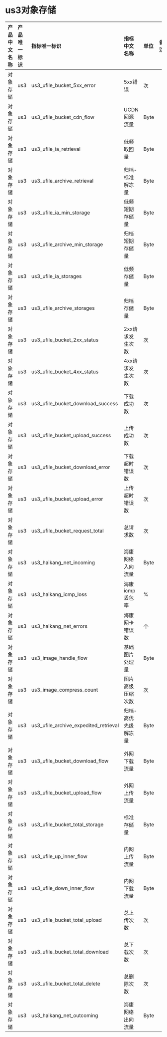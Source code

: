# us3对象存储

|产品中文名称|产品唯一标识|指标唯一标识|指标中文名称|单位|备注|
|:----|:----|:----|:----|:----|:----|
|对象存储|us3|us3_ufile_bucket_5xx_error|5xx错误|次| |
|对象存储|us3|us3_ufile_bucket_cdn_flow|UCDN回源流量|Byte| |
|对象存储|us3|us3_ufile_ia_retrieval|低频取回量|Byte| |
|对象存储|us3|us3_ufile_archive_retrieval|归档-标准解冻量|Byte| |
|对象存储|us3|us3_ufile_ia_min_storage|低频短期存储量|Byte| |
|对象存储|us3|us3_ufile_archive_min_storage|归档短期存储量|Byte| |
|对象存储|us3|us3_ufile_ia_storages|低频存储量|Byte| |
|对象存储|us3|us3_ufile_archive_storages|归档存储量|Byte| |
|对象存储|us3|us3_ufile_bucket_2xx_status|2xx请求发生次数|次| |
|对象存储|us3|us3_ufile_bucket_4xx_status|4xx请求发生次数|次| |
|对象存储|us3|us3_ufile_bucket_download_success|下载成功数|次| |
|对象存储|us3|us3_ufile_bucket_upload_success|上传成功数|次| |
|对象存储|us3|us3_ufile_bucket_download_error|下载超时错误数|次| |
|对象存储|us3|us3_ufile_bucket_upload_error|上传超时错误数|次| |
|对象存储|us3|us3_ufile_bucket_request_total|总请求数|次| |
|对象存储|us3|us3_haikang_net_incoming|海康网络入向流量|Byte| |
|对象存储|us3|us3_haikang_icmp_loss|海康icmp丢包率|%| |
|对象存储|us3|us3_haikang_net_errors|海康网卡错误数|个| |
|对象存储|us3|us3_image_handle_flow|基础图片处理量|Byte| |
|对象存储|us3|us3_image_compress_count|图片高级压缩次数|次| |
|对象存储|us3|us3_ufile_archive_expedited_retrieval|归档-高优先级解冻量|Byte| |
|对象存储|us3|us3_ufile_bucket_download_flow|外网下载流量|Byte| |
|对象存储|us3|us3_ufile_bucket_upload_flow|外网上传流量|Byte| |
|对象存储|us3|us3_ufile_bucket_total_storage|标准存储量|Byte| |
|对象存储|us3|us3_ufile_up_inner_flow|内网上传流量|Byte| |
|对象存储|us3|us3_ufile_down_inner_flow|内网下载流量|Byte| |
|对象存储|us3|us3_ufile_bucket_total_upload|总上传次数|次| |
|对象存储|us3|us3_ufile_bucket_total_download|总下载次数|次| |
|对象存储|us3|us3_ufile_bucket_total_delete|总删除次数|次| |
|对象存储|us3|us3_haikang_net_outcoming|海康网络出向流量|Byte| |
